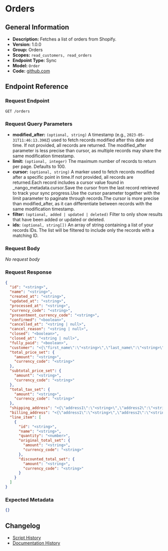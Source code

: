 <!-- BEGIN GENERATED CONTENT -->
# Orders

## General Information

- **Description:** Fetches a list of orders from Shopify.
- **Version:** 1.0.0
- **Group:** Orders
- **Scopes:** `read_customers, read_orders`
- **Endpoint Type:** Sync
- **Model:** `Order`
- **Code:** [github.com](https://github.com/NangoHQ/integration-templates/tree/main/integrations/shopify/syncs/orders.ts)


## Endpoint Reference

### Request Endpoint

`GET /orders`

### Request Query Parameters

- **modified_after:** `(optional, string)` A timestamp (e.g., `2023-05-31T11:46:13.390Z`) used to fetch records modified after this date and time. If not provided, all records are returned. The modified_after parameter is less precise than cursor, as multiple records may share the same modification timestamp.
- **limit:** `(optional, integer)` The maximum number of records to return per page. Defaults to 100.
- **cursor:** `(optional, string)` A marker used to fetch records modified after a specific point in time.If not provided, all records are returned.Each record includes a cursor value found in _nango_metadata.cursor.Save the cursor from the last record retrieved to track your sync progress.Use the cursor parameter together with the limit parameter to paginate through records.The cursor is more precise than modified_after, as it can differentiate between records with the same modification timestamp.
- **filter:** `(optional, added | updated | deleted)` Filter to only show results that have been added or updated or deleted.
- **ids:** `(optional, string[])` An array of string containing a list of your records IDs. The list will be filtered to include only the records with a matching ID.

### Request Body

_No request body_

### Request Response

```json
{
  "id": "<string>",
  "name": "<string>",
  "created_at": "<string>",
  "updated_at": "<string>",
  "processed_at": "<string>",
  "currency_code": "<string>",
  "presentment_currency_code": "<string>",
  "confirmed": "<boolean>",
  "cancelled_at": "<string | null>",
  "cancel_reason": "<string | null>",
  "closed": "<boolean>",
  "closed_at": "<string | null>",
  "fully_paid": "<boolean>",
  "customer": "<{\"first_name\":\"<string>\",\"last_name\":\"<string>\",\"display_name\":\"<string>\",\"email\":\"<string | null>\",\"phone\":\"<string | null>\"} | <null>>",
  "total_price_set": {
    "amount": "<string>",
    "currency_code": "<string>"
  },
  "subtotal_price_set": {
    "amount": "<string>",
    "currency_code": "<string>"
  },
  "total_tax_set": {
    "amount": "<string>",
    "currency_code": "<string>"
  },
  "shipping_address": "<{\"address1\":\"<string>\",\"address2\":\"<string | null>\",\"city\":\"<string>\",\"country\":\"<string>\",\"province\":\"<string | null>\",\"zip\":\"<string | null>\"} | <null>>",
  "billing_address": "<{\"address1\":\"<string>\",\"address2\":\"<string | null>\",\"city\":\"<string>\",\"country\":\"<string>\",\"province\":\"<string | null>\",\"zip\":\"<string | null>\"} | <null>>",
  "line_item": [
    {
      "id": "<string>",
      "name": "<string>",
      "quantity": "<number>",
      "original_total_set": {
        "amount": "<string>",
        "currency_code": "<string>"
      },
      "discounted_total_set": {
        "amount": "<string>",
        "currency_code": "<string>"
      }
    }
  ]
}
```

### Expected Metadata

```json
{}
```

## Changelog

- [Script History](https://github.com/NangoHQ/integration-templates/commits/main/integrations/shopify/syncs/orders.ts)
- [Documentation History](https://github.com/NangoHQ/integration-templates/commits/main/integrations/shopify/syncs/orders.md)

<!-- END  GENERATED CONTENT -->

